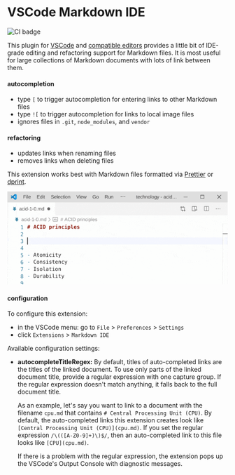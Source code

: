 # VSCode Markdown IDE

![CI badge](https://github.com/kevgo/vscode-markdown-ide/actions/workflows/main.yml/badge.svg)

This plugin for [VSCode](https://code.visualstudio.com) and
[compatible editors](https://open-vsx.org) provides a little bit of IDE-grade
editing and refactoring support for Markdown files. It is most useful for large
collections of Markdown documents with lots of link between them.

#### autocompletion

- type `[` to trigger autocompletion for entering links to other Markdown files
- type `![` to trigger autocompletion for links to local image files
- ignores files in `.git`, `node_modules`, and `vendor`

#### refactoring

- updates links when renaming files
- removes links when deleting files

This extension works best with Markdown files formatted via
[Prettier](https://prettier.io) or [dprint](https://dprint.dev).

![autocompletion demo](https://raw.githubusercontent.com/kevgo/vscode-markdown-ide/master/documentation/autocomplete.gif)

#### configuration

To configure this extension:

- in the VSCode menu: go to `File` > `Preferences` > `Settings`
- click `Extensions` > <code type="configExtName">Markdown IDE</code>

Available configuration settings:

<a type="configurationOptions">

- **autocompleteTitleRegex:** By default, titles of auto-completed links are the
  titles of the linked document. To use only parts of the linked document title,
  provide a regular expression with one capture group. If the regular expression
  doesn't match anything, it falls back to the full document title.

  As an example, let's say you want to link to a document with the filename
  `cpu.md` that contains `# Central Processing Unit (CPU)`. By default, the
  auto-completed links this extension creates look like
  `[Central Processing Unit (CPU)](cpu.md)`. If you set the regular expression
  `/\(([A-Z0-9]+)\)$/`, then an auto-completed link to this file looks like
  `[CPU](cpu.md)`.

  If there is a problem with the regular expression, the extension pops up the
  VSCode's Output Console with diagnostic messages.

</a>
